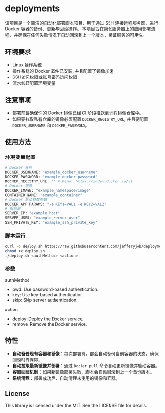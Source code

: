 # deployments
该项目是一个简洁的自动化部署脚本项目，用于通过 SSH 连接远程服务器，进行 Docker 容器的备份、更新与回滚操作。 本项目旨在简化服务器上的应用部署流程，并确保在任何失败情况下自动回滚到上一个版本，保证服务的可用性。

## 环境要求
- Linux 操作系统
- 操作系统的 Docker 软件已安装, 并且配置了镜像加速
- SSH访问权限或账号密码访问权限
- 流水线已配置环境变量

## 注意事项
- 部署前请确保你的 Docker 镜像已经 CI 阶段推送到远程镜像仓库中。
- 如果要拉取私有仓库的镜像必须配置 `DOCKER_REGISTRY_URL`, 并且要配置 `DOCKER_USERNAME` 和 `DOCKER_PASSWORD`。

## 使用方法

### 环境变量配置

```bash
# Docker 账号
DOCKER_USERNAME: "example_docker_username"
DOCKER_PASSWORD: "example_docker_password"
DOCKER_REGISTRY_URL: "" # Demo: https://index.docker.io/v1
# Docker 服务
DOCKER_IMAGE: "example_namespace/image"
CONTAINER_NAME: "example_container"
# Docker 启动参数参数
DOCKER_APP_PARAMS: "-e KEY1=VAL1 -e KEY2=VAL2"
# 服务器
SERVER_IP: "example_host"
SERVER_USER: "example_server_user"
SSH_PRIVATE_KEY: "example_ssh_private_key"
```

### 脚本运行

```bash
curl -o deploy.sh https://raw.githubusercontent.com/jefferyjob/deployments/refs/heads/main/scripts/deploy.docker.sh
chmod +x deploy.sh
./deploy.sh <authMethod> <action>
```

### 参数
authMethod
- pwd: Use password-based authentication.
- key: Use key-based authentication.
- skip: Skip server authentication.

action
- deploy: Deploy the Docker service.
- remove: Remove the Docker service.

## 特性
- **自动备份现有容器和镜像**：每次部署前，都会自动备份当前容器的状态，确保回滚时有保障。
- **自动拉取最新镜像并部署**：通过 `Docker pull` 命令自动更新镜像并启动容器。
- **容器回滚机制**：如果新镜像部署失败，脚本会自动回滚到上一个备份版本。
- **系统清理**：部署成功后，自动清理未使用的镜像和容器。

## License
This library is licensed under the MIT. See the LICENSE file for details.
